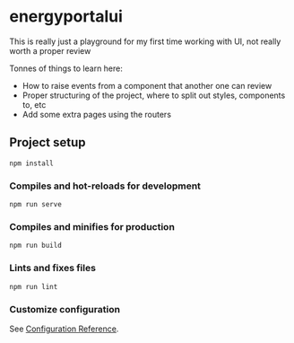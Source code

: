 # energyportalui
This is really just a playground for my first time working with UI, not really worth a proper review

Tonnes of things to learn here:
* How to raise events from a component that another one can review
* Proper structuring of the project, where to split out styles, components to, etc
* Add some extra pages using the routers


## Project setup
```
npm install
```

### Compiles and hot-reloads for development
```
npm run serve
```

### Compiles and minifies for production
```
npm run build
```

### Lints and fixes files
```
npm run lint
```

### Customize configuration
See [Configuration Reference](https://cli.vuejs.org/config/).
